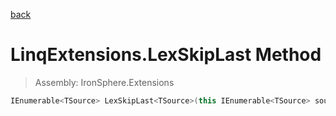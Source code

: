 ﻿

[back](/IronSphere.Extensions/types/LinqExtensions)

# LinqExtensions.LexSkipLast Method

> Assembly: IronSphere.Extensions

```csharp
IEnumerable<TSource> LexSkipLast<TSource>(this IEnumerable<TSource> source, int count);
```



 
